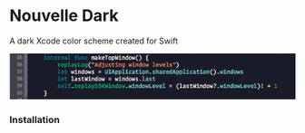 # Nouvelle Dark
A dark Xcode color scheme created for Swift

![alt tag](https://raw.githubusercontent.com/BeauNouvelle/NouvelleDark/master/example.png)

### Installation
